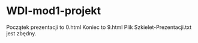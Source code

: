 # WDI-mod1-projekt
Początek prezentacji to 0.html
Koniec to 9.html
Plik Szkielet-Prezentacji.txt jest zbędny.
